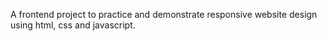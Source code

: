 A frontend project to practice and demonstrate responsive website design using html, css and javascript.